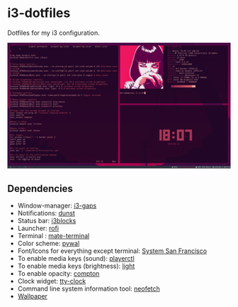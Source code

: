 # i3-dotfiles
Dotfiles for my i3 configuration.

![Screenshot](screenshot.png)

## Dependencies
- Window-manager: [i3-gaps](https://github.com/Airblader/i3)
- Notifications: [dunst](https://launchpad.net/ubuntu/+source/dunst)
- Status bar: [i3blocks](https://github.com/vivien/i3blocks)
- Launcher: [rofi](https://github.com/DaveDavenport/rofi)
- Terminal : [mate-terminal](https://github.com/mate-desktop/mate-terminal)
- Color scheme: [pywal](https://github.com/dylanaraps/pywal)
- Font/Icons for everything except terminal: [System San Francisco](https://github.com/supermarin/YosemiteSanFranciscoFont) 
- To enable media keys (sound): [playerctl](https://github.com/acrisci/playerctl)
- To enable media keys (brightness): [light](https://github.com/haikarainen/light) 
- To enable opacity: [compton](https://aur.archlinux.org/packages/compton/)
- Clock widget: [tty-clock](https://github.com/xorg62/tty-clock)
- Command line system information tool: [neofetch](https://github.com/dylanaraps/neofetch)
- [Wallpaper](https://www.wallpaperflare.com/white-moon-night-minimalism-sky-power-lines-wallpaper-203381)
